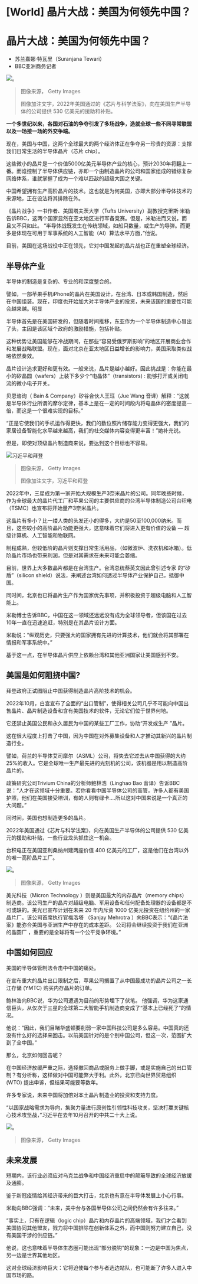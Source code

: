 # [World] 晶片大战：美国为何领先中国？

#  晶片大战：美国为何领先中国？

  * 苏兰嘉娜·特瓦里（Suranjana Tewari） 
  * BBC亚洲商务记者 


![。](_128301927_whatsubject.jpg)

> 图像来源，  Getty Images
>
> 图像加注文字，2022年美国通过的《芯片与科学法案》，向在美国生产半导体的公司提供 530 亿美元的援助和补贴。

**一个多世纪以来，各国对石油的争夺引发了多场战争，造就全球一些不同寻常联盟以及一场接一场的外交争端。**

现在，美国与中国，这两个全球最大的两个经济体正在争夺另一珍贵的资源：支撑我们日常生活的半导体晶片（芯片 chip）。

这些微小的晶片是一个价值5000亿美元半导体产业的核心，预计2030年将翻上一番。而谁控制了半导体供应链，亦即一个由制造晶片的公司和国家组成的错综复杂网络体系，谁就掌握了成为一个难以匹敌的超级大国之关键。

中国希望拥有生产高阶晶片的技术。这也就是为何美国，亦即大部分半导体技术的来源地，正在设法将其排除在外。

《晶片战争》一书作者、美国塔夫茨大学（Tufts University）副教授克里斯·米勒告诉BBC，这两个国家显然在亚太地区进行军备竞赛。但是，米勒进而又说，而且又不只如此。 “半导体战既发生在传统领域，如船只数量，或生产的导弹。而更多是体现在可用于军事系统的人工智能（AI）算法水平方面，”他说。

目前，美国在这场战役中正在领先，它对中国发起的晶片战也正在重塑全球经济。

##  半导体产业

半导体的制造是复杂的、专业的和深度整合的。

譬如，一部苹果手机iPhone的晶片在美国设计，在台湾、日本或韩国制造，然后在中国组装。现在，印度也开始加大对半导体产业的投资，未来该国的重要性可能会越来越。明显

半导体首先是在美国研发的，但随着时间推移，东亚作为一个半导体制造中心冒出了头，主因是该区域个政府的激励措施，包括补贴。

这种优势让美国能够在冷战期间，在那些“容易受俄罗斯影响”的地区开展商业合作和发展战略联盟。现在，面对北京在亚太地区日益增长的影响力，美国采取类似战略依然奏效。

晶片设计追求更好和更有效。一般来说，晶片是越小越好。因此挑战是：你能在最小的矽晶圆（wafers）上装下多少个“电晶体”（transistors) : 能够打开或关闭电流的微小电子开关。

贝恩谘询（ Bain & Company）矽谷合伙人王珏（Jue Wang 音译）解释：“这就是半导体行业所谓的摩尔定律，基本上是在一定的时间段内将电晶体的密度提高一倍，而这是一个很难实现的目标。”

“正是它使我们的手机运作得更快，我们的数位照片储存能力变得更强大，我们的家居设备智能化水平越来越高，我们的社交媒体内容变得更丰富！”她补充说。

但是，即使对顶级晶片制造商来说，要达到这个目标也不容易。

![习近平和拜登](_128283602_gettyimages-1244770277.jpg)

> 图像来源，  Getty Images
>
> 图像加注文字，习近平和拜登

2022年中，三星成为第一家开始大规模生产3奈米晶片的公司。同年晚些时候，作为全球最大的晶片代工厂和苹果公司的主要供应商的台湾半导体制造公司台积电（TSMC）也宣布将开始量产3奈米晶片。

这晶片有多小？比一缕人类的头发还小的得多，大约是50至100,000纳米。而且，这些较小的高阶晶片功能更强大，这意味着它们将进入更有价值的设备 — 超级计算机、人工智能和物联网。

制程成熟，但较低阶的晶片则支撑日常生活用品，（如微波炉、洗衣机和冰箱）。低阶晶片市场也带来利润，但是对其需求在未来可能会萎缩。

目前，世界上大多数晶片都是在台湾生产。台湾总统蔡英文因此曾引述专家 的“矽盾”（silicon shield）说法，来阐述台湾如何透过半导体产业保护自己，抵御中国。

同时间，北京也已将晶片生产作为国家优先事项，并积极投资于超级电脑和人工智能上。

米勒博士告诉BBC，中国在这一领域还远远没有成为全球领导者，但该国在过去10年一直在迅速追赶，特别是在其晶片设计方面。

米勒说：“纵观历史，只要强大的国家拥有先进的计算技术，他们就会将其部署在情报和军事系统中。”

基于这一点，在半导体晶片供应上依赖台湾和其他亚洲国家让美国感到不安。

##  美国是如何阻挠中国?

拜登政府正试图阻止中国获得制造晶片高阶技术的机会。

2022年10月，白宫宣布了全面的“出口管制”，使得相关公司几乎不可能向中国出售晶片、晶片制造设备和含有美国技术的软件，无论它们位于世界何地。

它还禁止美国公民和永久居民为中国的某些工厂工作，协助“开发或生产 ”晶片。

这在很大程度上打击了中国，因为中国在对外募集设备和人才推动其新兴的晶片制造行业。

譬如，荷兰的半导体艾司摩尔（ASML）公司，将失去它过去从中国获得的大约25%的收入。它是全球唯一生产最先进的光刻机的公司，该机器是用以制造高阶晶片的。

政策研究公司Trivium China的分析师鲍林浩（Linghao Bao 音译）告诉BBC说：“人才在这领域十分重要。若你看看中国半导体公司的高管，许多人都有美国护照，他们在美国接受培训，有的人则有绿卡....所以这对中国来说是一个真正的大问题。”

同时间，美国也想制造更多的晶片。

2022年美国通过《芯片与科学法案》，向在美国生产半导体的公司提供 530 亿美元的援助和补贴，一些行业龙头抓住这一机会。

台积电正在美国亚利桑纳州建两座价值 400 亿美元的工厂，这是他们在台湾以外的唯一高阶晶片工厂。

![。](_128283598_gettyimages-1428277860.jpg)

> 图像来源，  Getty Images

美光科技（Micron Technology ）则是美国最大的内存晶片（memory chips）制造商。该公司生产的晶片对超级电脑、军用设备和任何配备处理器的设备都是不可或缺的。美光已宣布计划在未来 20 年内斥资 1000 亿美元投资在纽约州的一家晶片厂。该公司首席执行官梅洛塔 （Sanjay Mehrotra ）向BBC表示：“《晶片法案》能弥合美国与亚洲生产中存在的成本差距。 公司将会继续投资于我们在亚洲的晶圆厂 ，重要的是全球将有一个公平竞争环境。”

##  中国如何回应

美国的半导体管制法令击中中国的痛处。

在宣布重大的晶片出口限制之后，苹果公司搁置了从中国最成功的晶片公司之一长江存储 (YMTC) 购买内存晶片的订单。

鲍林浩向BBC说，华为公司遭遇为目前的形势埋下了伏笔。 他强调，华为这家通信巨头，从仅次于三星的全球第二大智能手机制造商变成了“基本上已经死了”的情况。

他说：“因此，我们目睹华盛顿要削弱一家中国科技公司是多么容易。中国真的还没有什么好的选择来回击。以前美国针对的是个别中国公司，但这一次，范围扩大到了全中国。”

那么，北京如何回击呢？

在中国经济放缓严重之际，选择撤回商品或服务上做手脚，或是实施自己的出口管制？有分析称，这样做对中国可能弊大于利。此外，北京已向世界贸易组织 (WTO) 提出申诉，但结果可能要等数年。

许多专家说，未来中国将加倍对本土晶片制造业的投资和支持力度。

“以国家战略需求为导向，集聚力量进行原创性引领性科技攻关，坚决打赢关键核心技术攻坚战，”习近平在去年10月召开的中共二十大上说。

![。](_128283654_gettyimages-1213995441.jpg)

> 图像来源，  Getty Images

##  未来发展

短期内，该行业必须应对乌克兰战争和中国经济重启中的颠簸导致的全球经济放缓及通膨。

鉴于新冠疫情给其经济带来的巨大打击，北京也有意在半导体发展上小心行事。

米勒向BBC强调：“未来，美中台与各国半导体公司之间仍然会有许多往来。”

“事实上，只有在逻辑（logic chip）晶片和内存晶片的高端领域，我们才会看到美国协同其他盟友，戮力将中国排除在创新体系之外，而中国则努力建立自己，没有美国干涉的供应链。”

他说，这也意味着半导体生态圈可能出现“部分脱钩”的现象：一边是中国为焦点，另一边是世界其他地区。

这对全球经济影响巨大：它将迫使每个参与者选边站队，也可能断了许多人进入中国市场的路。


